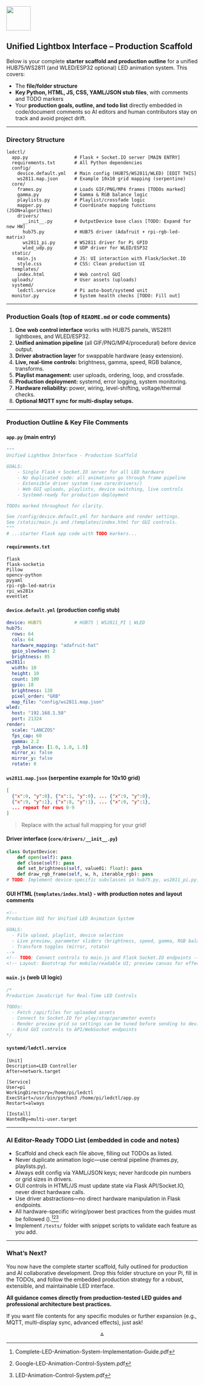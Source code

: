 <img src="https://r2cdn.perplexity.ai/pplx-full-logo-primary-dark%402x.png" style="height:64px;margin-right:32px"/>

## **Unified Lightbox Interface – Production Scaffold**

Below is your complete **starter scaffold and production outline** for a unified HUB75/WS2811 (and WLED/ESP32 optional) LED animation system. This covers:

- The **file/folder structure**
- **Key Python, HTML, JS, CSS, YAML/JSON stub files**, with comments and TODO markers
- Your **production goals, outline, and todo list** directly embedded in code/document comments so AI editors and human contributors stay on track and avoid project drift.

***

### **Directory Structure**

```plaintext
ledctl/
  app.py                 # Flask + Socket.IO server [MAIN ENTRY]
  requirements.txt       # All Python dependencies
  config/
    device.default.yml   # Main config (HUB75/WS2811/WLED) [EDIT THIS]
    ws2811.map.json      # Example 10x10 grid mapping (serpentine)
  core/
    frames.py            # Loads GIF/PNG/MP4 frames [TODOs marked]
    gamma.py             # Gamma & RGB balance logic
    playlists.py         # Playlist/crossfade logic
    mapper.py            # Coordinate mapping functions (JSON+algorithms)
    drivers/
      __init__.py        # OutputDevice base class [TODO: Expand for new HW]
      hub75.py           # HUB75 driver (Adafruit + rpi-rgb-led-matrix)
      ws2811_pi.py       # WS2811 driver for Pi GPIO
      wled_udp.py        # UDP driver for WLED/ESP32
  static/
    main.js              # JS: UI interaction with Flask/Socket.IO
    style.css            # CSS: Clean production UI
  templates/
    index.html           # Web control GUI
  uploads/               # User assets (uploads)
  systemd/
    ledctl.service       # Pi auto-boot/systemd unit
  monitor.py             # System health checks [TODO: Fill out]
```


***

### **Production Goals (top of `README.md` or code comments)**

1. **One web control interface** works with HUB75 panels, WS2811 lightboxes, and WLED/ESP32.
2. **Unified animation pipeline** (all GIF/PNG/MP4/procedural) before device output.
3. **Driver abstraction layer** for swappable hardware (easy extension).
4. **Live, real-time controls:** brightness, gamma, speed, RGB balance, transforms.
5. **Playlist management:** user uploads, ordering, loop, and crossfade.
6. **Production deployment:** systemd, error logging, system monitoring.
7. **Hardware reliability:** power, wiring, level-shifting, voltage/thermal checks.
8. **Optional MQTT sync for multi-display setups.**

***

### **Production Outline \& Key File Comments**

#### `app.py` (main entry)

```python
"""
Unified Lightbox Interface - Production Scaffold

GOALS:
    - Single Flask + Socket.IO server for all LED hardware
    - No duplicated code: all animations go through frame pipeline
    - Extensible driver system (see core/drivers/)
    - Web GUI uploads, playlists, device switching, live controls
    - Systemd-ready for production deployment

TODOs marked throughout for clarity.

See /config/device.default.yml for hardware and render settings.
See /static/main.js and /templates/index.html for GUI controls.
"""
# ...starter Flask app code with TODO markers...
```


#### `requirements.txt`

```
flask
flask-socketio
Pillow
opencv-python
pyyaml
rpi-rgb-led-matrix
rpi_ws281x
eventlet
```


#### `device.default.yml` (production config stub)

```yaml
device: HUB75            # HUB75 | WS2811_PI | WLED
hub75:
  rows: 64
  cols: 64
  hardware_mapping: "adafruit-hat"
  gpio_slowdown: 2
  brightness: 85
ws2811:
  width: 10
  height: 10
  count: 100
  gpio: 18
  brightness: 128
  pixel_order: "GRB"
  map_file: "config/ws2811.map.json"
wled:
  host: "192.168.1.50"
  port: 21324
render:
  scale: "LANCZOS"
  fps_cap: 60
  gamma: 2.2
  rgb_balance: [1.0, 1.0, 1.0]
  mirror_x: false
  mirror_y: false
  rotate: 0
```


#### `ws2811.map.json` (serpentine example for 10x10 grid)

```json
[
  {"x":0, "y":0}, {"x":1, "y":0}, ... {"x":9, "y":0},
  {"x":9, "y":1}, {"x":8, "y":1}, ... {"x":0, "y":1},
  ... repeat for rows 0-9
]
```

> Replace with the actual full mapping for your grid!

#### Driver interface (`core/drivers/__init__.py`)

```python
class OutputDevice:
    def open(self): pass
    def close(self): pass
    def set_brightness(self, value01: float): pass
    def draw_rgb_frame(self, w, h, iterable_rgb): pass
# TODO: Implement device-specific subclasses in hub75.py, ws2811_pi.py, wled_udp.py
```


#### GUI HTML (`templates/index.html`) - with production notes and layout comments

```html
<!--
Production GUI for Unified LED Animation System

GOALS:
  - File upload, playlist, device selection
  - Live preview, parameter sliders (brightness, speed, gamma, RGB balance)
  - Transform toggles (mirror, rotate)
-->
<!-- TODO: Connect controls to main.js and Flask Socket.IO endpoints -->
<!-- Layout: Bootstrap for mobile/readable UI; preview canvas for effect preview -->
```


#### `main.js` (web UI logic)

```javascript
/* 
Production JavaScript for Real-Time LED Controls

TODOs:
  - Fetch /api/files for uploaded assets
  - Connect to Socket.IO for play/stop/parameter events
  - Render preview grid so settings can be tuned before sending to device
  - Bind GUI controls to API/WebSocket endpoints
*/
```


#### `systemd/ledctl.service`

```
[Unit]
Description=LED Controller
After=network.target

[Service]
User=pi
WorkingDirectory=/home/pi/ledctl
ExecStart=/usr/bin/python3 /home/pi/ledctl/app.py
Restart=always

[Install]
WantedBy=multi-user.target
```


***

### **AI Editor-Ready TODO List (embedded in code and notes)**

- Scaffold and check each file above, filling out TODOs as listed.
- Never duplicate animation logic—use central pipeline (frames.py, playlists.py).
- Always edit config via YAML/JSON keys; never hardcode pin numbers or grid sizes in drivers.
- GUI controls in HTML/JS must update state via Flask API/Socket.IO, never direct hardware calls.
- Use driver abstractions—no direct hardware manipulation in Flask endpoints.
- All hardware-specific wiring/power best practices from the guides must be followed ().[^1][^2][^3]
- Implement `/tests/` folder with snippet scripts to validate each feature as you add.

***

### **What’s Next?**

You now have the complete starter scaffold, fully outlined for production and AI collaborative development. Drop this folder structure on your Pi, fill in the TODOs, and follow the embedded production strategy for a robust, extensible, and maintainable LED interface.

**All guidance comes directly from production-tested LED guides and professional architecture best practices.**

If you want file contents for any specific modules or further expansion (e.g., MQTT, multi-display sync, advanced effects), just ask!

<div style="text-align: center">⁂</div>

[^1]: Complete-LED-Animation-System-Implementation-Guide.pdf

[^2]: Google-LED-Animation-Control-System.pdf

[^3]: LED-Animation-Control-System.pdf


